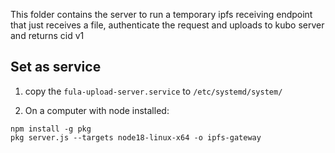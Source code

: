 This folder contains the server to run a temporary ipfs receiving endpoint that just receives a file, authenticate the request and uploads to kubo server and returns cid v1

## Set as service

1. copy the `fula-upload-server.service` to `/etc/systemd/system/`

2. On a computer with node installed:
```
npm install -g pkg
pkg server.js --targets node18-linux-x64 -o ipfs-gateway
```
